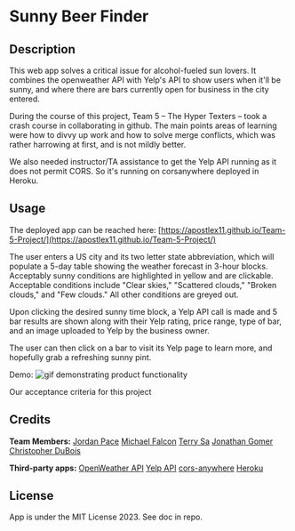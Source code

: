 # Sunny Beer Finder

## Description

This web app solves a critical issue for alcohol-fueled sun lovers. It combines the openweather API with Yelp's API to show users when it'll be sunny, and where there are bars currently open for business in the city entered.

During the course of this project, Team 5 – The Hyper Texters – took a crash course in collaborating in github. The main points areas of learning were how to divvy up work and how to solve merge conflicts, which was rather harrowing at first, and is not mildly better.

We also needed instructor/TA assistance to get the Yelp API running as it does not permit CORS. So it's running on corsanywhere deployed in Heroku.

## Usage

The deployed app can be reached here: [https://apostlex11.github.io/Team-5-Project/](https://apostlex11.github.io/Team-5-Project/)

The user enters a US city and its two letter state abbreviation, which will populate a 5-day table showing the weather forecast in 3-hour blocks. Acceptably sunny conditions are highlighted in yellow and are clickable. Acceptable conditions include "Clear skies," "Scattered clouds," "Broken clouds," and "Few clouds." All other conditions are greyed out.

Upon clicking the desired sunny time block, a Yelp API call is made and 5 bar results are shown along with their Yelp rating, price range, type of bar, and an image uploaded to Yelp by the business owner.

The user can then click on a bar to visit its Yelp page to learn more, and hopefully grab a refreshing sunny pint.

Demo:
![gif demonstrating product functionality](./assets/img/sunny-beer-finder-demo.gif)

Our acceptance criteria for this project

## Credits

**Team Members:**
[Jordan Pace](https://github.com/Jaydonger)
[Michael Falcon](https://github.com/ZOID415)
[Terry Sa](https://github.com/apostlex11)
[Jonathan Gomer](https://github.com/jongomer22)
[Christopher DuBois](https://github.com/rhubarb414)

**Third-party apps:**
[OpenWeather API](https://openweathermap.org/api/one-call-3)
[Yelp API](https://docs.developer.yelp.com/docs/fusion-intro)
[cors-anywhere](https://github.com/Rob--W/cors-anywhere/)
[Heroku](https://www.heroku.com/)

## License

App is under the MIT License 2023. See doc in repo.
